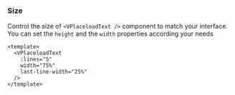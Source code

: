### Size

Control the size of `<VPlaceloadText />` component to match your interface.
You can set the `height` and the `width` properties according your needs

<!--code-->

```vue
<template>
  <VPlaceloadText
    :lines="5"
    width="75%"
    last-line-width="25%"
  />
</template>
```

<!--/code-->

<!--example-->

<VPlaceloadText :lines="5" width="75%" last-line-width="25%" />

<!--/example-->
